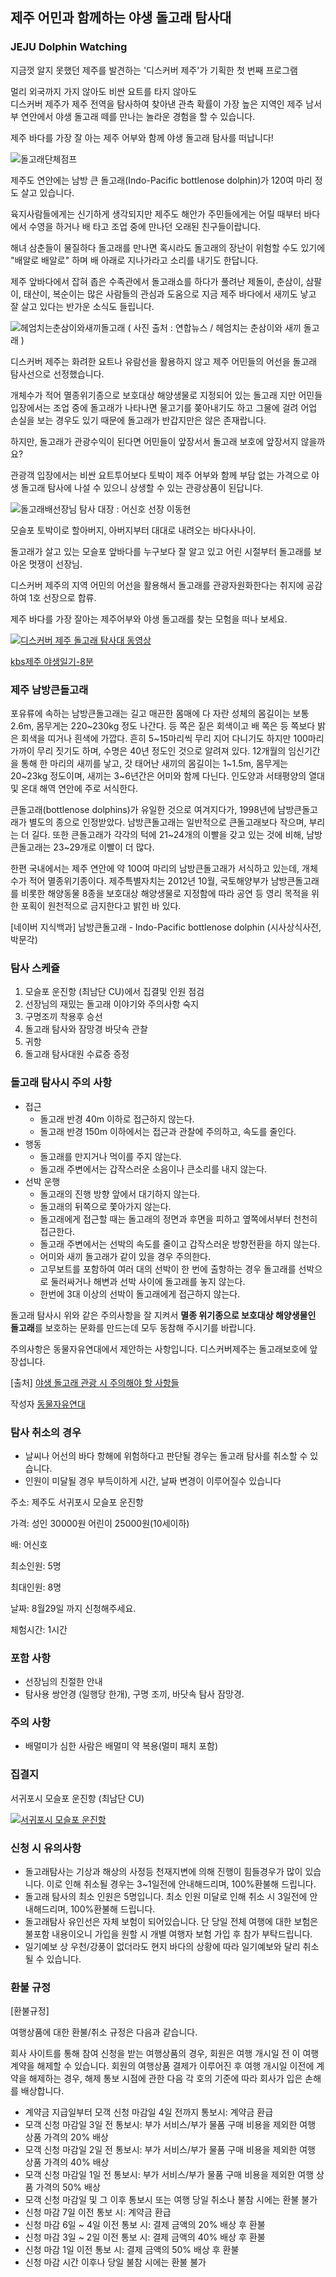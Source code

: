 
## 제주 어민과 함께하는 야생 돌고래 탐사대
### JEJU Dolphin Watching

지금껏 알지 못했던 제주를 발견하는 
'디스커버 제주'가 기획한 첫 번째 프로그램 
 
멀리 외국까지 가지 않아도 
비싼 요트를 타지 않아도  
디스커버 제주가 제주 전역을 탐사하여 찾아낸 
관측 확률이 가장 높은 지역인 
제주 남서부 연안에서 야생 돌고래 떼를 만나는 
놀라운 경험을 할 수 있습니다. 
 
제주 바다를 가장 잘 아는 제주 어부와 함께 
야생 돌고래 탐사를 떠납니다!

![돌고래단체점프](https://scontent.xx.fbcdn.net/t31.0-8/14424912_1274132829287058_2999424655447114686_o.jpg#center)

제주도 연안에는 남방 큰 돌고래(Indo-Pacific bottlenose dolphin)가 120여 마리 정도 살고 있습니다. 
 
육지사람들에게는 신기하게 생각되지만 제주도 해안가 주민들에게는 
어릴 때부터 바다에서 수영을 하거나 배 타고 조업 중에 만나던 오래된 친구들이랍니다.   
 
해녀 삼춘들이 물질하다 돌고래를 만나면 혹시라도 돌고래의 장난이 위험할 수도 있기에 
"배알로 배알로" 하며 배 아래로 지나가라고 소리를 내기도 한답니다.
 
제주 앞바다에서 잡혀 좁은 수족관에서 돌고래쇼를 하다가 풀려난
제돌이, 춘삼이, 삼팔이, 태산이, 복순이는 많은 사람들의 관심과 도움으로
지금 제주 바다에서 새끼도 낳고 잘 살고 있다는 반가운 소식도 들립니다.

![헤엄치는춘삼이와새끼돌고래](https://scontent.xx.fbcdn.net/t31.0-8/14444648_1274185685948439_3582057273990451998_o.jpg#center)
( 사진 출처 : 연합뉴스 / 헤엄치는 춘삼이와 새끼 돌고래 )

디스커버 제주는 화려한 요트나 유람선을 활용하지 않고 제주 어민들의 어선을 돌고래 탐사선으로 선정했습니다.

개체수가 적어 멸종위기종으로 보호대상 해양생물로 지정되어 있는 돌고래 지만 어민들 입장에서는 조업 중에 돌고래가 나타나면 물고기를 쫒아내기도 하고 그물에 걸려 어업 손실을 보는 경우도 있기 때문에 돌고래가 반갑지만은 않은 존재랍니다.

하지만, 돌고래가 관광수익이 된다면 어민들이 앞장서서 돌고래 보호에 앞장서지 않을까요?

관광객 입장에서는 비싼 요트투어보다 토박이 제주 어부와 함께 부담 없는 가격으로 야생 돌고래 탐사에 나설 수 있으니 상생할 수 있는 관광상품이 된답니다.

![돌고래배선장님](https://scontent.xx.fbcdn.net/t31.0-8/14435282_1274132845953723_2768255845210621099_o.jpg#center)
탐사 대장 : 어신호 선장 이동현

모슬포 토박이로 할아버지, 아버지부터 대대로 내려오는 바다사나이.

돌고래가 살고 있는 모슬포 앞바다를 누구보다 잘 알고 있고 어린 시절부터 돌고래를 보아온 멋쟁이 선장님.

디스커버 제주의 지역 어민의 어선을 활용해서 돌고래를 관광자원화한다는 취지에 공감하여 1호 선장으로 합류.

제주 바다를 가장 잘아는 제주어부와 야생 돌고래를 찾는 모험을 떠나 보세요.

[![디스커버 제주 돌고래 탐사대 동영상](http://img.youtube.com/vi/EyehYqUnVz4/0.jpg)](https://www.youtube.com/watch?v=EyehYqUnVz4)

[kbs제주 야생일기-8분](https://www.facebook.com/profile.php?id=100008397526276)

### 제주 남방큰돌고래
포유류에 속하는 남방큰돌고래는 길고 매끈한 몸매에 다 자란 성체의 몸길이는 보통 2.6m, 몸무게는 220~230kg 정도 나간다. 등 쪽은 짙은 회색이고 배 쪽은 등 쪽보다 밝은 회색을 띠거나 흰색에 가깝다. 흔히 5~15마리씩 무리 지어 다니기도 하지만 100마리 가까이 무리 짓기도 하며, 수명은 40년 정도인 것으로 알려져 있다. 12개월의 임신기간을 통해 한 마리의 새끼를 낳고, 갓 태어난 새끼의 몸길이는 1~1.5m, 몸무게는 20~23kg 정도이며, 새끼는 3~6년간은 어미와 함께 다닌다. 인도양과 서태평양의 열대 및 온대 해역 연안에 주로 서식한다. 

큰돌고래(bottlenose dolphins)가 유일한 것으로 여겨지다가, 1998년에 남방큰돌고래가 별도의 종으로 인정받았다. 남방큰돌고래는 일반적으로 큰돌고래보다 작으며, 부리는 더 길다. 또한 큰돌고래가 각각의 턱에 21~24개의 이빨을 갖고 있는 것에 비해, 남방큰돌고래는 23~29개로 이빨이 더 많다.

한편 국내에서는 제주 연안에 약 100여 마리의 남방큰돌고래가 서식하고 있는데, 개체 수가 적어 멸종위기종이다. 제주특별자치는 2012년 10월, 국토해양부가 남방큰돌고래를 비롯한 해양동물 8종을 보호대상 해양생물로 지정함에 따라 공연 등 영리 목적을 위한 포획이 원천적으로 금지한다고 밝힌 바 있다.

[네이버 지식백과] 남방큰돌고래 - Indo-Pacific bottlenose dolphin (시사상식사전, 박문각)

### 탐사 스케쥴
1. 모슬포 운진항 (최남단 CU)에서 집결및 인원 점검
1. 선장님의 재밌는 돌고래 이야기와 주의사항 숙지
1. 구명조끼 착용후 승선
1. 돌고래 탐사와 잠망경 바닷속 관찰
1. 귀항
1. 돌고래 탐사대원 수료증 증정

### 돌고래 탐사시 주의 사항
* 접근
  - 돌고래 반경 40m 이하로 접근하지 않는다. 
  - 돌고래 반경 150m 이하에서는 접근과 관찰에 주의하고, 속도를 줄인다.
* 행동
  - 돌고래를 만지거나 먹이를 주지 않는다. 
  - 돌고래 주변에서는 갑작스러운 소음이나 큰소리를 내지 않는다.
* 선박 운행
  - 돌고래의 진행 방향 앞에서 대기하지 않는다.
  - 돌고래의 뒤쪽으로 쫓아가지 않는다.
  - 돌고래에게 접근할 때는 돌고래의 정면과 후면을 피하고 옆쪽에서부터 천천히 접근한다.
  - 돌고래 주변에서는 선박의 속도를 줄이고 갑작스러운 방향전환을 하지 않는다. 
  - 어미와 새끼 돌고래가 같이 있을 경우 주의한다.
  - 고무보트를 포함하여 여러 대의 선박이 한 번에 출항하는 경우 
    돌고래를 선박으로 둘러싸거나 해변과 선박 사이에 돌고래를 놓지 않는다. 
  - 한번에 3대 이상의 선박이 돌고래에게 접근하지 않는다. 

돌고래 탐사시 위와 같은 주의사항을 잘 지켜서 
**멸종 위기종으로 보호대상 해양생물인 돌고래**를 보호하는 문화를 만드는데 모두 동참해 주시기를 바랍니다.

주의사항은 동물자유연대에서 제안하는 사항입니다.
디스커버제주는 돌고래보호에 앞장섭니다.

[출처] [야생 돌고래 관광 시 주의해야 할 사항들](http://blog.naver.com/animalkawa/220075506218)

작성자 [동물자유연대](http://blog.naver.com/animalkawa)

### 탐사 취소의 경우
* 날씨나 어선의 바다 항해에 위험하다고 판단될 경우는 돌고래 탐사를 취소할 수 있습니다.
* 인원이 미달될 경우 부득이하게 시간, 날짜 변경이 이루어질수 있습니다

주소: 제주도 서귀포시 모슬포 운진항

가격: 성인 30000원 어린이 25000원(10세이하) 

배: 어신호

최소인원: 5명

최대인원: 8명

날짜: 8월29일 까지 신청해주세요.

체험시간: 1시간

### 포함 사항
- 선장님의 친절한 안내
- 탐사용 쌍안경 (일행당 한개), 구명 조끼, 바닷속 탐사 잠망경.

### 주의 사항
- 배멀미가 심한 사람은 배멀미 약 복용(멀미 패치 포함)

### 집결지

서귀포시 모슬포 운진항 (최남단 CU)

[![서귀포시 모슬포 운진항](http://map2.daum.net/map/mapservice?MX=327007&MY=-78210&SCALE=5&IW=565&IH=308&COORDSTM=WCONGNAMUL)](http://map.daum.net/?urlX=327007&urlY=-78210&urlLevel=4&map_type=TYPE_MAP&map_hybrid=false&SHOWMARK=true)

### 신청 시 유의사항
- 돌고래탐사는 기상과 해상의 사정등 천재지변에 의해 진행이 힘들경우가 많이 있습니다.
이로 인해 취소될 경우는 3~1일전에 안내해드리며, 100%환불해 드립니다.
- 돌고래 탐사의 최소 인원은 5명입니다. 최소 인원 미달로 인해 취소 시 3일전에 안내해드리며, 100%환불해 드립니다.
- 돌고래탐사 유인선은 자체 보험이 되어있습니다. 단 당일 전체 여행에 대한 보험은 불포함 내용이오니 가입을 원할 시 개별 여행자 보험 가입 후 참가 부탁드립니다.
- 일기예보 상 우천/강풍이 없더라도 현지 바다의 상황에 따라 일기예보와 달리 취소될 수 있습니다.

### 환불 규정
[환불규정]

여행상품에 대한 환불/취소 규정은 다음과 같습니다.

회사 사이트를 통해 참여 신청을 받는 여행상품의 경우, 회원은 여행 개시일 전 이 여행 계약을 해제할 수 있습니다. 회원의 여행상품 결제가 이루어진 후 여행 개시일 이전에 계약을 해제하는 경우, 해제 통보 시점에 관한 다음 각 호의 기준에 따라 회사가 입은 손해를 배상합니다.

* 계약금 지급일부터 모객 신청 마감일 4일 전까지 통보시: 계약금 환급
* 모객 신청 마감일 3일 전 통보시: 부가 서비스/부가 물품 구매 비용을 제외한 여행 상품 가격의 20% 배상
* 모객 신청 마감일 2일 전 통보시: 부가 서비스/부가 물품 구매 비용을 제외한 여행 상품 가격의 40% 배상
* 모객 신청 마감일 1일 전 통보시: 부가 서비스/부가 물품 구매 비용을 제외한 여행 상품 가격의 50% 배상
* 모객 신청 마감일 및 그 이후 통보시 또는 여행 당일 취소나 불참 시에는 환불 불가
* 신청 마감 7일 이전 통보 시: 계약금 환급 
* 신청 마감 6일 ~ 4일 이전 통보 시: 결제 금액의 20% 배상 후 환불 
* 신청 마감 3일 ~ 2일 이전 통보 시: 결제 금액의 40% 배상 후 환불 
* 신청 마감 1일 이전 통보 시: 결제 금액의 50% 배상 후 환불 
* 신청 마감 시간 이후나 당일 불참 시에는 환불 불가 
